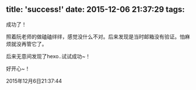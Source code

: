 title: 'success!'
date: 2015-12-06 21:37:29
tags:
---
成功了！

照着阮老师的做磕磕绊绊，感觉没什么不对。后来发现是当时邮箱没有验证。怕麻烦就没再管它了。

后来无意间发现了hexo..试试成功~！

好开心~！

2015年12月6日21:37:44